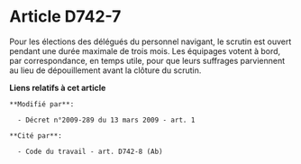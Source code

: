 # Article D742-7

Pour les élections des délégués du personnel navigant, le scrutin est ouvert pendant une durée maximale de trois mois. Les
équipages votent à bord, par correspondance, en temps utile, pour que leurs suffrages parviennent au lieu de dépouillement
avant la clôture du scrutin.

**Liens relatifs à cet article**

	**Modifié par**:

	  - Décret n°2009-289 du 13 mars 2009 - art. 1

	**Cité par**:

	  - Code du travail - art. D742-8 (Ab)

